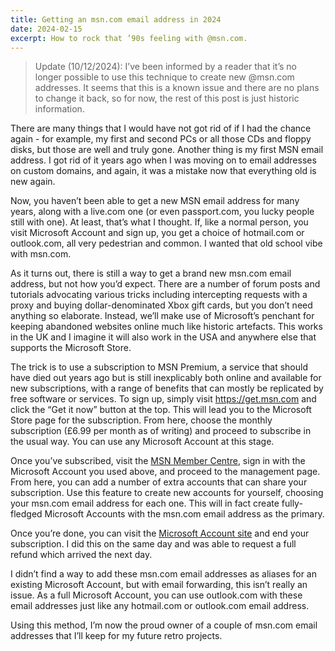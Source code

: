 ```yaml
---
title: Getting an msn.com email address in 2024
date: 2024-02-15
excerpt: How to rock that ’90s feeling with @msn.com.
---
```


> Update (10/12/2024): I’ve been informed by a reader that it’s no longer possible to use this technique to create new @msn.com addresses. It seems that this is a known issue and there are no plans to change it back, so for now, the rest of this post is just historic information.

There are many things that I would have not got rid of if I had the chance again - for example, my first and second PCs or all those CDs and floppy disks, but those are well and truly gone. Another thing is my first MSN email address. I got rid of it years ago when I was moving on to email addresses on custom domains, and again, it was a mistake now that everything old is new again.

Now, you haven’t been able to get a new MSN email address for many years, along with a live.com one (or even passport.com, you lucky people still with one). At least, that’s what I thought. If, like a normal person, you visit Microsoft Account and sign up, you get a choice of hotmail.com or outlook.com, all very pedestrian and common. I wanted that old school vibe with msn.com.

As it turns out, there is still a way to get a brand new msn.com email address, but not how you’d expect. There are a number of forum posts and tutorials advocating various tricks including intercepting requests with a proxy and buying dollar-denominated Xbox gift cards, but you don’t need anything so elaborate. Instead, we’ll make use of Microsoft’s penchant for keeping abandoned websites online much like historic artefacts. This works in the UK and I imagine it will also work in the USA and anywhere else that supports the Microsoft Store.

The trick is to use a subscription to MSN Premium, a service that should have died out years ago but is still inexplicably both online and available for new subscriptions, with a range of benefits that can mostly be replicated by free software or services. To sign up, simply visit <https://get.msn.com> and click the “Get it now” button at the top. This will lead you to the Microsoft Store page for the subscription. From here, choose the monthly subscription (£6.99 per month as of writing) and proceed to subscribe in the usual way. You can use any Microsoft Account at this stage.

Once you’ve subscribed, visit the [MSN Member Centre](https://membercenter.msn.com), sign in with the Microsoft Account you used above, and proceed to the management page. From here, you can add a number of extra accounts that can share your subscription. Use this feature to create new accounts for yourself, choosing your msn.com email address for each one. This will in fact create fully-fledged Microsoft Accounts with the msn.com email address as the primary.

Once you’re done, you can visit the [Microsoft Account site](https://account.microsoft.com) and end your subscription. I did this on the same day and was able to request a full refund which arrived the next day.

I didn’t find a way to add these msn.com email addresses as aliases for an existing Microsoft Account, but with email forwarding, this isn’t really an issue. As a full Microsoft Account, you can use outlook.com with these email addresses just like any hotmail.com or outlook.com email address.

Using this method, I’m now the proud owner of a couple of msn.com email addresses that I’ll keep for my future retro projects.
